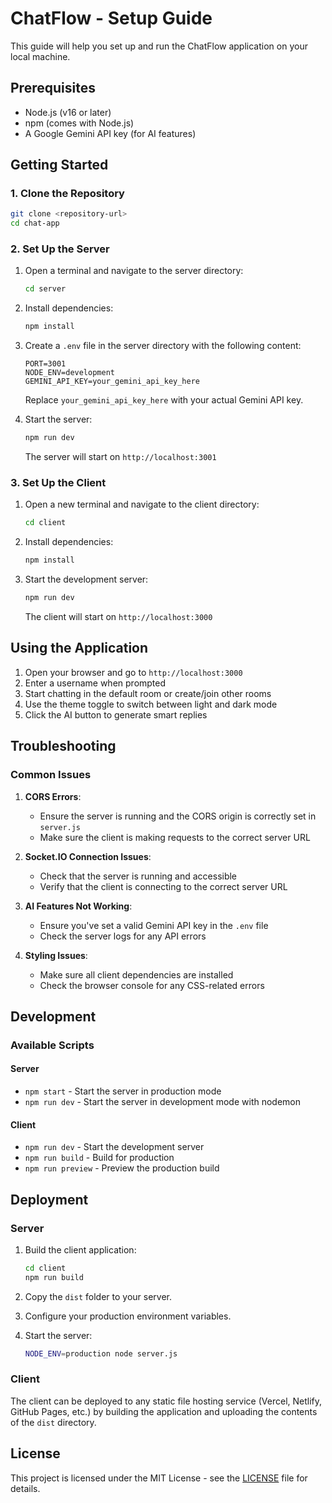 # ChatFlow - Setup Guide

This guide will help you set up and run the ChatFlow application on your local machine.

## Prerequisites

- Node.js (v16 or later)
- npm (comes with Node.js)
- A Google Gemini API key (for AI features)

## Getting Started

### 1. Clone the Repository

```bash
git clone <repository-url>
cd chat-app
```

### 2. Set Up the Server

1. Open a terminal and navigate to the server directory:
   ```bash
   cd server
   ```

2. Install dependencies:
   ```bash
   npm install
   ```

3. Create a `.env` file in the server directory with the following content:
   ```env
   PORT=3001
   NODE_ENV=development
   GEMINI_API_KEY=your_gemini_api_key_here
   ```
   
   Replace `your_gemini_api_key_here` with your actual Gemini API key.

4. Start the server:
   ```bash
   npm run dev
   ```

   The server will start on `http://localhost:3001`

### 3. Set Up the Client

1. Open a new terminal and navigate to the client directory:
   ```bash
   cd client
   ```

2. Install dependencies:
   ```bash
   npm install
   ```

3. Start the development server:
   ```bash
   npm run dev
   ```

   The client will start on `http://localhost:3000`

## Using the Application

1. Open your browser and go to `http://localhost:3000`
2. Enter a username when prompted
3. Start chatting in the default room or create/join other rooms
4. Use the theme toggle to switch between light and dark mode
5. Click the AI button to generate smart replies

## Troubleshooting

### Common Issues

1. **CORS Errors**: 
   - Ensure the server is running and the CORS origin is correctly set in `server.js`
   - Make sure the client is making requests to the correct server URL

2. **Socket.IO Connection Issues**:
   - Check that the server is running and accessible
   - Verify that the client is connecting to the correct server URL

3. **AI Features Not Working**:
   - Ensure you've set a valid Gemini API key in the `.env` file
   - Check the server logs for any API errors

4. **Styling Issues**:
   - Make sure all client dependencies are installed
   - Check the browser console for any CSS-related errors

## Development

### Available Scripts

#### Server
- `npm start` - Start the server in production mode
- `npm run dev` - Start the server in development mode with nodemon

#### Client
- `npm run dev` - Start the development server
- `npm run build` - Build for production
- `npm run preview` - Preview the production build

## Deployment

### Server

1. Build the client application:
   ```bash
   cd client
   npm run build
   ```

2. Copy the `dist` folder to your server.

3. Configure your production environment variables.

4. Start the server:
   ```bash
   NODE_ENV=production node server.js
   ```

### Client

The client can be deployed to any static file hosting service (Vercel, Netlify, GitHub Pages, etc.) by building the application and uploading the contents of the `dist` directory.

## License

This project is licensed under the MIT License - see the [LICENSE](LICENSE) file for details.
